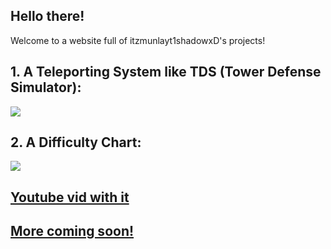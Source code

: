 ## Hello there!

Welcome to a website full of itzmunlayt1shadowxD's projects!

## 1. A Teleporting System like TDS (Tower Defense Simulator):
  
<img src="https://i.ibb.co/dP15DPY/p1.jpg" />

## 2. A Difficulty Chart:

<img src="https://i.ibb.co/WWjZ6kj/Roblox-Screen-Shot20210722-164641178.png"/>

## <a href="https://www.youtube.com/watch?v=otBsOKb8SUw&t=175s"/> Youtube vid with it


## More coming soon!
